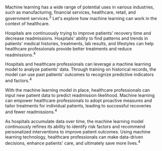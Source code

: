 Machine learning has a wide range of potential uses in various industries, such as manufacturing, financial services, healthcare, retail, and government services.<sup>3</sup> Let's explore how machine learning can work in the context of healthcare.

Hospitals are continuously trying to improve patients' recovery time and decrease readmissions. Hospitals' ability to find patterns and trends in patients' medical histories, treatments, lab results, and lifestyles can help healthcare professionals provide better treatments and reduce readmissions.<sup>4</sup>

Hospitals and healthcare professionals can leverage a machine learning model to analyze patients' data. Through training on historical records, the model can use past patients' outcomes to recognize predictive indicators and factors.<sup>4</sup>  

With the machine learning model in place, healthcare professionals can input new patient data to predict readmission likelihood. Machine learning can empower healthcare professionals to adopt proactive measures and tailor treatments for individual patients, leading to successful recoveries and fewer readmissions.<sup>4</sup>

As hospitals accumulate data over time, the machine learning model continuously refines its ability to identify risk factors and recommend personalized interventions to improve patient outcomes. Using machine learning technology, healthcare professionals can make data-driven decisions, enhance patients' care, and ultimately save more lives.<sup>4</sup>